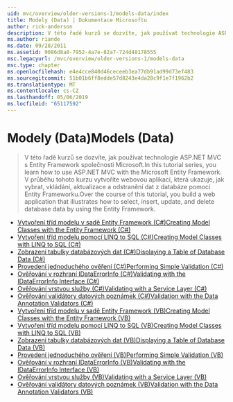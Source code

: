 ```yaml
---
uid: mvc/overview/older-versions-1/models-data/index
title: Modely (Data) | Dokumentace Microsoftu
author: rick-anderson
description: V této řadě kurzů se dozvíte, jak používat technologie ASP.NET MVC s Entity Framework společnosti Microsoft. V průběhu tohoto kurzu můžete vytvořit webovou aplikaci...
ms.author: riande
ms.date: 09/28/2011
ms.assetid: 9086d8a8-7952-4a7e-82a7-724d48178555
msc.legacyurl: /mvc/overview/older-versions-1/models-data
msc.type: chapter
ms.openlocfilehash: e4e4cce840d46ceceeb3ea77db91ad99d73ef483
ms.sourcegitcommit: 51b01b6ff8edde57d8243e4da28c9f1e7f1962b2
ms.translationtype: MT
ms.contentlocale: cs-CZ
ms.lasthandoff: 05/06/2019
ms.locfileid: "65117592"
---
```

# <a name="models-data"></a><span data-ttu-id="6fb2e-104">Modely (Data)</span><span class="sxs-lookup"><span data-stu-id="6fb2e-104">Models (Data)</span></span>

> <span data-ttu-id="6fb2e-105">V této řadě kurzů se dozvíte, jak používat technologie ASP.NET MVC s Entity Framework společnosti Microsoft.</span><span class="sxs-lookup"><span data-stu-id="6fb2e-105">In this tutorial series, you learn how to use ASP.NET MVC with the Microsoft Entity Framework.</span></span> <span data-ttu-id="6fb2e-106">V průběhu tohoto kurzu vytvoříte webovou aplikaci, která ukazuje, jak vybrat, vkládání, aktualizace a odstranění dat z databáze pomocí Entity Frameworku.</span><span class="sxs-lookup"><span data-stu-id="6fb2e-106">Over the course of this tutorial, you build a web application that illustrates how to select, insert, update, and delete database data by using the Entity Framework.</span></span>

- [<span data-ttu-id="6fb2e-107">Vytvoření tříd modelu v sadě Entity Framework (C#)</span><span class="sxs-lookup"><span data-stu-id="6fb2e-107">Creating Model Classes with the Entity Framework (C#)</span></span>](creating-model-classes-with-the-entity-framework-cs.md)
- [<span data-ttu-id="6fb2e-108">Vytvoření tříd modelu pomocí LINQ to SQL (C#)</span><span class="sxs-lookup"><span data-stu-id="6fb2e-108">Creating Model Classes with LINQ to SQL (C#)</span></span>](creating-model-classes-with-linq-to-sql-cs.md)
- [<span data-ttu-id="6fb2e-109">Zobrazení tabulky databázových dat (C#)</span><span class="sxs-lookup"><span data-stu-id="6fb2e-109">Displaying a Table of Database Data (C#)</span></span>](displaying-a-table-of-database-data-cs.md)
- [<span data-ttu-id="6fb2e-110">Provedení jednoduchého ověření (C#)</span><span class="sxs-lookup"><span data-stu-id="6fb2e-110">Performing Simple Validation (C#)</span></span>](performing-simple-validation-cs.md)
- [<span data-ttu-id="6fb2e-111">Ověřování v rozhraní IDataErrorInfo (C#)</span><span class="sxs-lookup"><span data-stu-id="6fb2e-111">Validating with the IDataErrorInfo Interface (C#)</span></span>](validating-with-the-idataerrorinfo-interface-cs.md)
- [<span data-ttu-id="6fb2e-112">Ověřování vrstvou služby (C#)</span><span class="sxs-lookup"><span data-stu-id="6fb2e-112">Validating with a Service Layer (C#)</span></span>](validating-with-a-service-layer-cs.md)
- [<span data-ttu-id="6fb2e-113">Ověřování validátory datových poznámek (C#)</span><span class="sxs-lookup"><span data-stu-id="6fb2e-113">Validation with the Data Annotation Validators (C#)</span></span>](validation-with-the-data-annotation-validators-cs.md)
- [<span data-ttu-id="6fb2e-114">Vytvoření tříd modelu v sadě Entity Framework (VB)</span><span class="sxs-lookup"><span data-stu-id="6fb2e-114">Creating Model Classes with the Entity Framework (VB)</span></span>](creating-model-classes-with-the-entity-framework-vb.md)
- [<span data-ttu-id="6fb2e-115">Vytvoření tříd modelu pomocí LINQ to SQL (VB)</span><span class="sxs-lookup"><span data-stu-id="6fb2e-115">Creating Model Classes with LINQ to SQL (VB)</span></span>](creating-model-classes-with-linq-to-sql-vb.md)
- [<span data-ttu-id="6fb2e-116">Zobrazení tabulky databázových dat (VB)</span><span class="sxs-lookup"><span data-stu-id="6fb2e-116">Displaying a Table of Database Data (VB)</span></span>](displaying-a-table-of-database-data-vb.md)
- [<span data-ttu-id="6fb2e-117">Provedení jednoduchého ověření (VB)</span><span class="sxs-lookup"><span data-stu-id="6fb2e-117">Performing Simple Validation (VB)</span></span>](performing-simple-validation-vb.md)
- [<span data-ttu-id="6fb2e-118">Ověřování v rozhraní IDataErrorInfo (VB)</span><span class="sxs-lookup"><span data-stu-id="6fb2e-118">Validating with the IDataErrorInfo Interface (VB)</span></span>](validating-with-the-idataerrorinfo-interface-vb.md)
- [<span data-ttu-id="6fb2e-119">Ověřování vrstvou služby (VB)</span><span class="sxs-lookup"><span data-stu-id="6fb2e-119">Validating with a Service Layer (VB)</span></span>](validating-with-a-service-layer-vb.md)
- [<span data-ttu-id="6fb2e-120">Ověřování validátory datových poznámek (VB)</span><span class="sxs-lookup"><span data-stu-id="6fb2e-120">Validation with the Data Annotation Validators (VB)</span></span>](validation-with-the-data-annotation-validators-vb.md)
